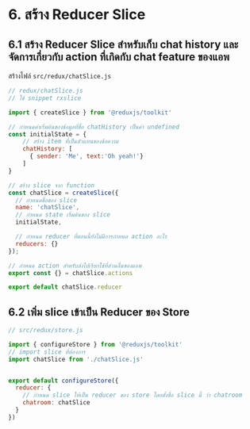 
# 6. สร้าง Reducer Slice

## 6.1 สร้าง Reducer Slice สำหรับเก็บ chat history และจัดการเกี่ยวกับ action ที่เกิดกับ chat feature ของแอพ

สร้างไฟล์ `src/redux/chatSlice.js`

```js
// redux/chatSlice.js
// ใช้ snippet rxslice

import { createSlice } from '@reduxjs/toolkit'

// กำหนดค่าเริ่มต้นของข้อมูลที่ชื่อ chatHistory เป็นค่า undefined
const initialState = {
    // สร้าง item ที่เป็นตัวแทนของข้อความ
    chatHistory: [
      { sender: 'Me', text:'Oh yeah!'}
    ]
}

// สร้าง slice จาก function 
const chatSlice = createSlice({
  // กำหนดชื่อของ slice
  name: 'chatSlice',
  // กำหนด state เริ่มต้นของ slice 
  initialState,

  // กำหนด reducer ที่ตอนนี้ยังไม่มีการกำหนด action อะไร
  reducers: {}
});

// กำหนด action สำหรับส่งไปเรียกใช้ที่ส่วนอื่นของแอพ
export const {} = chatSlice.actions

export default chatSlice.reducer
```

## 6.2 เพิ่ม slice เข้าเป็น Reducer ของ Store

```jsx
// src/redux/store.js

import { configureStore } from '@reduxjs/toolkit'
// import slice ที่ต้องการ
import chatSlice from './chatSlice.js'


export default configureStore({
  reducer: {
    // กำหนด slice ให้เป็น reducer ของ store โดยตั้งชื่อ slice นี้ ว่า chatroom 
    chatroom: chatSlice
  }
})
```
